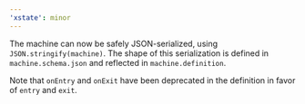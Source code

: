 ```yaml
---
'xstate': minor
---
```


The machine can now be safely JSON-serialized, using `JSON.stringify(machine)`. The shape of this serialization is defined in `machine.schema.json` and reflected in `machine.definition`.

Note that `onEntry` and `onExit` have been deprecated in the definition in favor of `entry` and `exit`.

